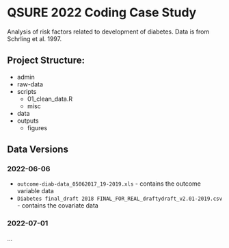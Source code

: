 # QSURE 2022 Coding Case Study

Analysis of risk factors related to development of diabetes. Data is from Schrling et al. 1997. 

## Project Structure:
- admin
- raw-data
- scripts
    - 01_clean_data.R
    - misc
- data
- outputs
  - figures
  
  
## Data Versions

### 2022-06-06

- `outcome-diab-data_05062017_19-2019.xls` - contains the outcome variable data
- `Diabetes final_draft 2018 FINAL_FOR_REAL_draftydraft_v2.01-2019.csv` - contains the covariate data

### 2022-07-01
...
